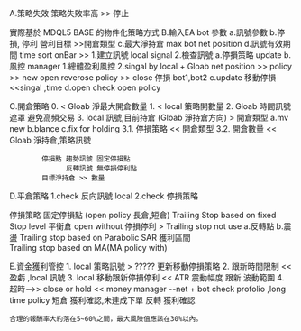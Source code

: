 A.策略失效   策略失敗率高 >> 停止
 
實際基於 MDQL5 BASE 的物件化策略方式
B.輸入EA bot 參數
            a.訊號參數 
            b.停損, 停利 營利目標 >>開倉類型
            c.最大淨持倉 max bot net position 
            d.訊號有效期間 time sort
onBar >>
  1.建立訊號 local signal
  2.檢查訊號 
    a.停損策略 update
    b.風控 manager
      1.總體盈利風控
      2.singal by local + Gloab net position >> policy
         >> new open reverose policy
         >> close 停損 bot1,bot2
    c.update    移動停損 <<singal ,time 
    d.open    check open policy
 
 
 C.開倉策略
            0. < Gloab 淨最大開倉數量
            1. < local 策略開數量
            2. Gloab 時間訊號遮罩 避免高頻交易
            3. local 訊號,目前持倉 (Gloab 淨持倉方向) 
                > 開倉類型 a.mv new
                          b.blance
                          c.fix for holding
            3.1. 停損策略    << 開倉類型 
            3.2. 開倉數量    << Gloab 淨持倉,策略訊號
               
            停損點 趨勢訊號 固定停損點
                  反轉訊號 無停損停利點
            目標淨持倉 >> 數量
                       
D.平倉策略
            1.check 反向訊號  local 
            2.check 停損策略
            
  停損策略
    固定停損點 (open policy 長倉,短倉) Trailing Stop based on fixed Stop level
    平衡倉     open without 停損停利   > Trailing stop not use
       a.反轉點
       b.震盪  Trailing stop based on Parabolic SAR
    獲利區間       
               Trailing stop based on MA(MA policy with)
               
E.資金獲利管控
            1. local 策略訊號 > ????? 更新移動停損策略
            2. 跟新時間限制 << 盈虧 ,local 訊號
            3. local 移動跟新停損停利 << ATR 震動幅度 跟新 波動範圍
            4. 超時-->> close or hold
                << money manager --net + bot check profolio ,long time policy
                短倉 獲利確認,未達成下單
                反轉 獲利確認
                    
                 
            


       

    
    合理的報酬率大約落在5~60%之間，最大風險值應該在30%以內。
